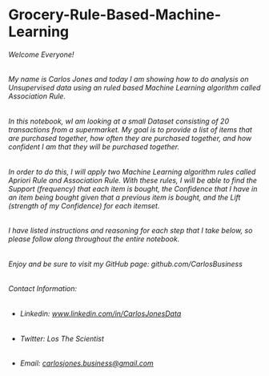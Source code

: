 # Grocery-Rule-Based-Machine-Learning
###### Welcome Everyone!

###### My name is Carlos Jones and today I am showing how to do analysis on Unsupervised data using an ruled based Machine Learning algorithm called Association Rule.

###### In this notebook, wI am looking at a small Dataset consisting of 20 transactions from a supermarket. My goal is to provide a list of items that are purchased together, how often they are purchased together, and how confident I am that they will be purchased together.

###### In order to do this, I will apply two Machine Learning algorithm rules called Apriori Rule and Association Rule. With these rules, I will be able to find the Support (frequency) that each item is bought, the Confidence that I have in an item being bought given that a previous item is bought, and the Lift (strength of my Confidence) for each itemset.

###### I have listed instructions and reasoning for each step that I take below, so please follow along throughout the entire notebook.

###### Enjoy and be sure to visit my GitHub page: github.com/CarlosBusiness

###### Contact Information:
- ###### Linkedin: www.linkedin.com/in/CarlosJonesData
- ###### Twitter: Los The Scientist
- ###### Email: carlosjones.business@gmail.com
